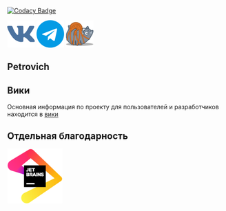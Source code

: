 [![Codacy Badge](https://api.codacy.com/project/badge/Grade/902a018f7e0c4e5d9a823e974a972742)](https://app.codacy.com/manual/Xoma163/petrovich?utm_source=github.com&utm_medium=referral&utm_content=Xoma163/petrovich&utm_campaign=Badge_Grade_Settings)

[![VK Bot](readme/vk.png)](https://vk.com/igor_petrovich_ksta)
[![Telegram Bot](readme/tg.png)](https://t.me/igor_petrovich_ksta_bot)
[![Website](staticfiles/favicon_64.png)](https://andrewsha.net)

## Petrovich

## Вики
Основная информация по проекту для пользователей и разработчиков находится в [вики](https://github.com/Xoma163/petrovich/wiki/1.-Документация-по-использованию-бота) 

## Отдельная благодарность

[![JetBrains](readme/jetbrains.png)](https://www.jetbrains.com/?from=petrovich)